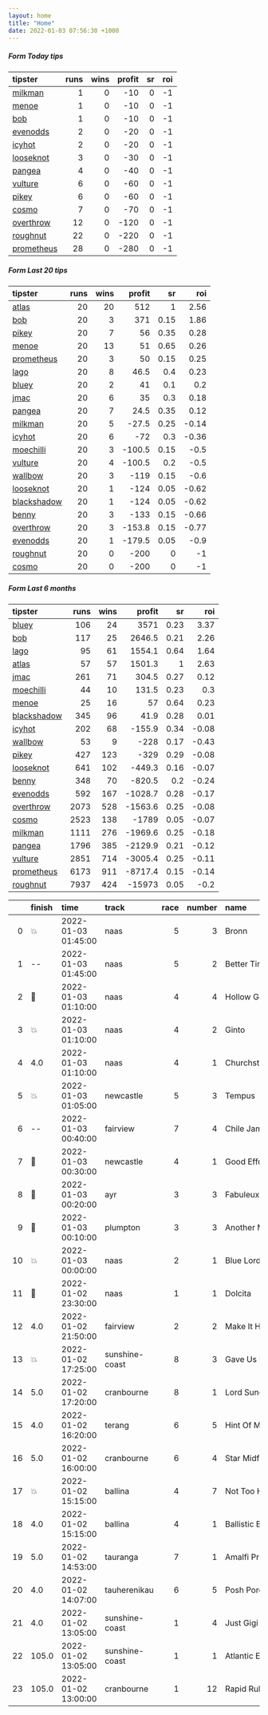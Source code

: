 ```yaml
---   
layout: home  
title: "Home"   
date: 2022-01-03 07:56:30 +1000  
---   
```



##### Form Today tips   

| tipster                                                       |   runs |   wins |   profit |   sr |   roi |
|:--------------------------------------------------------------|-------:|-------:|---------:|-----:|------:|
| [milkman](https://mrwayneo.github.io/tips/milkman.html)       |      1 |      0 |      -10 |    0 |    -1 |
| [menoe](https://mrwayneo.github.io/tips/menoe.html)           |      1 |      0 |      -10 |    0 |    -1 |
| [bob](https://mrwayneo.github.io/tips/bob.html)               |      1 |      0 |      -10 |    0 |    -1 |
| [evenodds](https://mrwayneo.github.io/tips/evenodds.html)     |      2 |      0 |      -20 |    0 |    -1 |
| [icyhot](https://mrwayneo.github.io/tips/icyhot.html)         |      2 |      0 |      -20 |    0 |    -1 |
| [looseknot](https://mrwayneo.github.io/tips/looseknot.html)   |      3 |      0 |      -30 |    0 |    -1 |
| [pangea](https://mrwayneo.github.io/tips/pangea.html)         |      4 |      0 |      -40 |    0 |    -1 |
| [vulture](https://mrwayneo.github.io/tips/vulture.html)       |      6 |      0 |      -60 |    0 |    -1 |
| [pikey](https://mrwayneo.github.io/tips/pikey.html)           |      6 |      0 |      -60 |    0 |    -1 |
| [cosmo](https://mrwayneo.github.io/tips/cosmo.html)           |      7 |      0 |      -70 |    0 |    -1 |
| [overthrow](https://mrwayneo.github.io/tips/overthrow.html)   |     12 |      0 |     -120 |    0 |    -1 |
| [roughnut](https://mrwayneo.github.io/tips/roughnut.html)     |     22 |      0 |     -220 |    0 |    -1 |
| [prometheus](https://mrwayneo.github.io/tips/prometheus.html) |     28 |      0 |     -280 |    0 |    -1 |

##### Form Last 20 tips   

| tipster                                                         |   runs |   wins |   profit |   sr |   roi |
|:----------------------------------------------------------------|-------:|-------:|---------:|-----:|------:|
| [atlas](https://mrwayneo.github.io/tips/atlas.html)             |     20 |     20 |    512   | 1    |  2.56 |
| [bob](https://mrwayneo.github.io/tips/bob.html)                 |     20 |      3 |    371   | 0.15 |  1.86 |
| [pikey](https://mrwayneo.github.io/tips/pikey.html)             |     20 |      7 |     56   | 0.35 |  0.28 |
| [menoe](https://mrwayneo.github.io/tips/menoe.html)             |     20 |     13 |     51   | 0.65 |  0.26 |
| [prometheus](https://mrwayneo.github.io/tips/prometheus.html)   |     20 |      3 |     50   | 0.15 |  0.25 |
| [lago](https://mrwayneo.github.io/tips/lago.html)               |     20 |      8 |     46.5 | 0.4  |  0.23 |
| [bluey](https://mrwayneo.github.io/tips/bluey.html)             |     20 |      2 |     41   | 0.1  |  0.2  |
| [jmac](https://mrwayneo.github.io/tips/jmac.html)               |     20 |      6 |     35   | 0.3  |  0.18 |
| [pangea](https://mrwayneo.github.io/tips/pangea.html)           |     20 |      7 |     24.5 | 0.35 |  0.12 |
| [milkman](https://mrwayneo.github.io/tips/milkman.html)         |     20 |      5 |    -27.5 | 0.25 | -0.14 |
| [icyhot](https://mrwayneo.github.io/tips/icyhot.html)           |     20 |      6 |    -72   | 0.3  | -0.36 |
| [moechilli](https://mrwayneo.github.io/tips/moechilli.html)     |     20 |      3 |   -100.5 | 0.15 | -0.5  |
| [vulture](https://mrwayneo.github.io/tips/vulture.html)         |     20 |      4 |   -100.5 | 0.2  | -0.5  |
| [wallbow](https://mrwayneo.github.io/tips/wallbow.html)         |     20 |      3 |   -119   | 0.15 | -0.6  |
| [looseknot](https://mrwayneo.github.io/tips/looseknot.html)     |     20 |      1 |   -124   | 0.05 | -0.62 |
| [blackshadow](https://mrwayneo.github.io/tips/blackshadow.html) |     20 |      1 |   -124   | 0.05 | -0.62 |
| [benny](https://mrwayneo.github.io/tips/benny.html)             |     20 |      3 |   -133   | 0.15 | -0.66 |
| [overthrow](https://mrwayneo.github.io/tips/overthrow.html)     |     20 |      3 |   -153.8 | 0.15 | -0.77 |
| [evenodds](https://mrwayneo.github.io/tips/evenodds.html)       |     20 |      1 |   -179.5 | 0.05 | -0.9  |
| [roughnut](https://mrwayneo.github.io/tips/roughnut.html)       |     20 |      0 |   -200   | 0    | -1    |
| [cosmo](https://mrwayneo.github.io/tips/cosmo.html)             |     20 |      0 |   -200   | 0    | -1    |

##### Form Last 6 months   

| tipster                                                         |   runs |   wins |   profit |   sr |   roi |
|:----------------------------------------------------------------|-------:|-------:|---------:|-----:|------:|
| [bluey](https://mrwayneo.github.io/tips/bluey.html)             |    106 |     24 |   3571   | 0.23 |  3.37 |
| [bob](https://mrwayneo.github.io/tips/bob.html)                 |    117 |     25 |   2646.5 | 0.21 |  2.26 |
| [lago](https://mrwayneo.github.io/tips/lago.html)               |     95 |     61 |   1554.1 | 0.64 |  1.64 |
| [atlas](https://mrwayneo.github.io/tips/atlas.html)             |     57 |     57 |   1501.3 | 1    |  2.63 |
| [jmac](https://mrwayneo.github.io/tips/jmac.html)               |    261 |     71 |    304.5 | 0.27 |  0.12 |
| [moechilli](https://mrwayneo.github.io/tips/moechilli.html)     |     44 |     10 |    131.5 | 0.23 |  0.3  |
| [menoe](https://mrwayneo.github.io/tips/menoe.html)             |     25 |     16 |     57   | 0.64 |  0.23 |
| [blackshadow](https://mrwayneo.github.io/tips/blackshadow.html) |    345 |     96 |     41.9 | 0.28 |  0.01 |
| [icyhot](https://mrwayneo.github.io/tips/icyhot.html)           |    202 |     68 |   -155.9 | 0.34 | -0.08 |
| [wallbow](https://mrwayneo.github.io/tips/wallbow.html)         |     53 |      9 |   -228   | 0.17 | -0.43 |
| [pikey](https://mrwayneo.github.io/tips/pikey.html)             |    427 |    123 |   -329   | 0.29 | -0.08 |
| [looseknot](https://mrwayneo.github.io/tips/looseknot.html)     |    641 |    102 |   -449.3 | 0.16 | -0.07 |
| [benny](https://mrwayneo.github.io/tips/benny.html)             |    348 |     70 |   -820.5 | 0.2  | -0.24 |
| [evenodds](https://mrwayneo.github.io/tips/evenodds.html)       |    592 |    167 |  -1028.7 | 0.28 | -0.17 |
| [overthrow](https://mrwayneo.github.io/tips/overthrow.html)     |   2073 |    528 |  -1563.6 | 0.25 | -0.08 |
| [cosmo](https://mrwayneo.github.io/tips/cosmo.html)             |   2523 |    138 |  -1789   | 0.05 | -0.07 |
| [milkman](https://mrwayneo.github.io/tips/milkman.html)         |   1111 |    276 |  -1969.6 | 0.25 | -0.18 |
| [pangea](https://mrwayneo.github.io/tips/pangea.html)           |   1796 |    385 |  -2129.9 | 0.21 | -0.12 |
| [vulture](https://mrwayneo.github.io/tips/vulture.html)         |   2851 |    714 |  -3005.4 | 0.25 | -0.11 |
| [prometheus](https://mrwayneo.github.io/tips/prometheus.html)   |   6173 |    911 |  -8717.4 | 0.15 | -0.14 |
| [roughnut](https://mrwayneo.github.io/tips/roughnut.html)       |   7937 |    424 | -15973   | 0.05 | -0.2  |

|    | finish            | time                | track          |   race |   number | name               |   odds | tipster            |
|---:|:------------------|:--------------------|:---------------|-------:|---------:|:-------------------|-------:|:-------------------|
|  0 | :boom:            | 2022-01-03 01:45:00 | naas           |      5 |        3 | Bronn              |   2.4  | overthrow,lago     |
|  1 | --                | 2022-01-03 01:45:00 | naas           |      5 |        2 | Better Times Ahead |  51    | overthrow          |
|  2 | :3rd_place_medal: | 2022-01-03 01:10:00 | naas           |      4 |        4 | Hollow Games       |   3    | vulture,milkman    |
|  3 | :boom:            | 2022-01-03 01:10:00 | naas           |      4 |        2 | Ginto              |   2.5  | vulture            |
|  4 | 4.0               | 2022-01-03 01:10:00 | naas           |      4 |        1 | Churchstonewarrior |  26    | evenodds,overthrow |
|  5 | :boom:            | 2022-01-03 01:05:00 | newcastle      |      5 |        3 | Tempus             |   6.5  | pangea             |
|  6 | --                | 2022-01-03 00:40:00 | fairview       |      7 |        4 | Chile Jam          |   0    | vulture            |
|  7 | :3rd_place_medal: | 2022-01-03 00:30:00 | newcastle      |      4 |        1 | Good Effort        |   1.85 | vulture            |
|  8 | :3rd_place_medal: | 2022-01-03 00:20:00 | ayr            |      3 |        3 | Fabuleux Du Clos   |   4.4  | looseknot          |
|  9 | :3rd_place_medal: | 2022-01-03 00:10:00 | plumpton       |      3 |        3 | Another Mystery    |  10    | milkman            |
| 10 | :boom:            | 2022-01-03 00:00:00 | naas           |      2 |        1 | Blue Lord          |   1.45 | overthrow          |
| 11 | :2nd_place_medal: | 2022-01-02 23:30:00 | naas           |      1 |        1 | Dolcita            |   3.9  | overthrow          |
| 12 | 4.0               | 2022-01-02 21:50:00 | fairview       |      2 |        2 | Make It Happen     |   0    | vulture            |
| 13 | :boom:            | 2022-01-02 17:25:00 | sunshine-coast |      8 |        3 | Gave Us Up         |   1.83 | vulture            |
| 14 | 5.0               | 2022-01-02 17:20:00 | cranbourne     |      8 |        1 | Lord Sundowner     |   7.5  | evenodds,moechilli |
| 15 | 4.0               | 2022-01-02 16:20:00 | terang         |      6 |        5 | Hint Of Mint       |   5.5  | pangea             |
| 16 | 5.0               | 2022-01-02 16:00:00 | cranbourne     |      6 |        4 | Star Midfielder    |   2.5  | pangea             |
| 17 | :boom:            | 2022-01-02 15:15:00 | ballina        |      4 |        7 | Not Too Hard       |   1.67 | vulture            |
| 18 | 4.0               | 2022-01-02 15:15:00 | ballina        |      4 |        1 | Ballistic Babe     |   2.6  | looseknot          |
| 19 | 5.0               | 2022-01-02 14:53:00 | tauranga       |      7 |        1 | Amalfi Prince      |   1.45 | vulture            |
| 20 | 4.0               | 2022-01-02 14:07:00 | tauherenikau   |      6 |        5 | Posh Porotene      |   5.5  | looseknot          |
| 21 | 4.0               | 2022-01-02 13:05:00 | sunshine-coast |      1 |        4 | Just Gigi          |   3.8  | vulture            |
| 22 | 105.0             | 2022-01-02 13:05:00 | sunshine-coast |      1 |        1 | Atlantic Eagle     |   0    | overthrow          |
| 23 | 105.0             | 2022-01-02 13:00:00 | cranbourne     |      1 |       12 | Rapid Ruby         |   0    | vulture            |